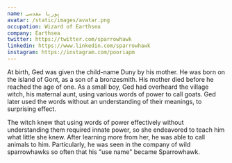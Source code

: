 ```yaml
---
name: پوریا مقدسی
avatar: /static/images/avatar.png
occupation: Wizard of Earthsea
company: Earthsea
twitter: https://twitter.com/sparrowhawk
linkedin: https://www.linkedin.com/sparrowhawk
instagram: https://instagram.com/pooriapm
---
```


At birth, Ged was given the child-name Duny by his mother. He was born on the island of Gont, as a son of a bronzesmith. His mother died before he reached the age of one. As a small boy, Ged had overheard the village witch, his maternal aunt, using various words of power to call goats. Ged later used the words without an understanding of their meanings, to surprising effect.

The witch knew that using words of power effectively without understanding them required innate power, so she endeavored to teach him what little she knew. After learning more from her, he was able to call animals to him. Particularly, he was seen in the company of wild sparrowhawks so often that his "use name" became Sparrowhawk.
